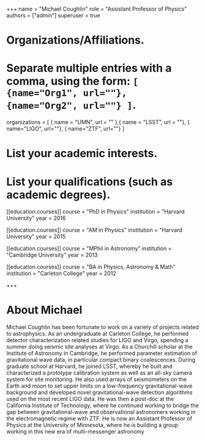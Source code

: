 +++
name = "Michael Coughlin"
role = "Assistant Professor of Physics"
authors = ["admin"]
superuser = true

# Organizations/Affiliations.
#   Separate multiple entries with a comma, using the form: `[ {name="Org1", url=""}, {name="Org2", url=""} ]`.
organizations = [ { name = "UMN", url = "" },{ name = "LSST", url = ""}, { name="LIGO", url=""}, { name="ZTF", url=""} ]

# List your academic interests.


# List your qualifications (such as academic degrees).
[[education.courses]]
  course = "PhD in Physics"
  institution = "Harvard University"
  year = 2016

[[education.courses]]
  course = "AM in Physics"
  institution = "Harvard University"
  year = 2015

[[education.courses]]
  course = "MPhil in Astronomy"
  institution = "Cambridge University"
  year = 2013

[[education.courses]]
  course = "BA in Physics, Astronomy & Math"
  institution = "Carleton College"
  year = 2012
 
+++

# About Michael
Michael Coughlin has been fortunate to work on a variety of projects related to astrophysics. 
As an undergraduate at Carleton College, he performed detector characterization related studies for LIGO and Virgo, spending a summer doing seismic site analyses at Virgo.
As a Churchill scholar at the Institute of Astronomy in Cambridge, he performed parameter estimation of gravitational wave data, in particular compact binary coalescences.
During graduate school at Harvard, he joined LSST, whereby he built and characterized a prototype calibration system as well as an all-sky camera system for site monitoring. 
He also used arrays of seismometers on the Earth and moon to set upper limits on a low-frequency gravitational-wave background and developed novel gravitational-wave detection algorithms used on the most recent LIGO data. 
He was then a post-doc at the California Institute of Technology, where he continued working to bridge the gap between gravitational-wave and observational astronomers working in the electromagnetic regime with ZTF. 
He is now an Assistant Professor of Physics at the University of Minnesota, where he is building a group working in this new era of multi-messenger astronomy